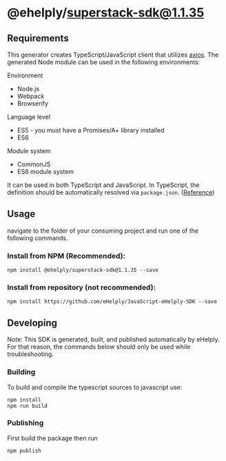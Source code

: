 # @ehelply/superstack-sdk@1.1.35

## Requirements

This generator creates TypeScript/JavaScript client that utilizes [axios](https://github.com/axios/axios). The generated Node module can be used in the following environments:

Environment
* Node.js
* Webpack
* Browserify

Language level
* ES5 - you must have a Promises/A+ library installed
* ES6

Module system
* CommonJS
* ES6 module system

It can be used in both TypeScript and JavaScript. In TypeScript, the definition should be automatically resolved via `package.json`. ([Reference](http://www.typescriptlang.org/docs/handbook/typings-for-npm-packages.html))

## Usage

navigate to the folder of your consuming project and run one of the following commands.

### Install from NPM (Recommended):
```
npm install @ehelply/superstack-sdk@1.1.35 --save
```

### Install from repository (not recommended):
```
npm install https://github.com/eHelply/JavaScript-eHelply-SDK --save
```

## Developing

Note: This SDK is generated, built, and published automatically by eHelply. For that reason, the commands below should only be used while troubleshooting.

### Building

To build and compile the typescript sources to javascript use:
```
npm install
npm run build
```

### Publishing

First build the package then run
```
npm publish
```

